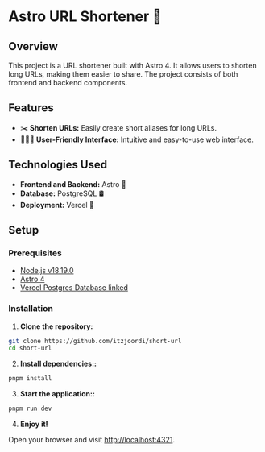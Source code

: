 # Astro URL Shortener 🚀

## Overview

This project is a URL shortener built with Astro 4. It allows users to shorten long URLs, making them easier to share. The project consists of both frontend and backend components.

## Features

- ✂️ **Shorten URLs:** Easily create short aliases for long URLs.
- 👨🏻‍💻 **User-Friendly Interface:** Intuitive and easy-to-use web interface.

## Technologies Used

- **Frontend and Backend:** Astro 🚀
- **Database:** PostgreSQL 🛢️
- **Deployment:** Vercel 🔼

## Setup

### Prerequisites

- [Node.js v18.19.0](https://nodejs.org/en/blog/release/v18.19.0)
- [Astro 4](https://astro.build/)
- [Vercel Postgres Database linked](https://github.com/vercel/storage/tree/main/packages/postgres#readme)

### Installation

1. **Clone the repository:**

```bash
git clone https://github.com/itzjoordi/short-url
cd short-url
```

2. **Install dependencies::**

```bash
pnpm install
```

3. **Start the application::**

```bash
pnpm run dev
```

4. **Enjoy it!**

Open your browser and visit <http://localhost:4321>.
